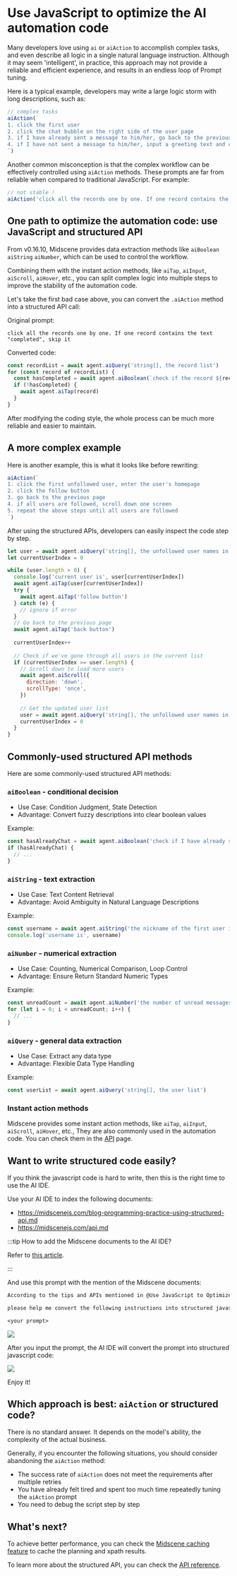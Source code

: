 # Use JavaScript to optimize the AI automation code

Many developers love using `ai` or `aiAction` to accomplish complex tasks, and even describe all logic in a single natural language instruction. Although it may seem 'intelligent', in practice, this approach may not provide a reliable and efficient experience, and results in an endless loop of Prompt tuning.

Here is a typical example, developers may write a large logic storm with long descriptions, such as:

```javascript
// complex tasks
aiAction(`
1. click the first user
2. click the chat bubble on the right side of the user page
3. if I have already sent a message to him/her, go back to the previous page
4. if I have not sent a message to him/her, input a greeting text and click send
`)
```

Another common misconception is that the complex workflow can be effectively controlled using `aiAction` methods. These prompts are far from reliable when compared to traditional JavaScript. For example:

```javascript
// not stable !
aiAction('click all the records one by one. If one record contains the text "completed", skip it')
```

## One path to optimize the automation code: use JavaScript and structured API

From v0.16.10, Midscene provides data extraction methods like `aiBoolean` `aiString` `aiNumber`, which can be used to control the workflow. 

Combining them with the instant action methods, like `aiTap`, `aiInput`, `aiScroll`, `aiHover`, etc., you can split complex logic into multiple steps to improve the stability of the automation code.

Let's take the first bad case above, you can convert the `.aiAction` method into a structured API call:

Original prompt:

```
click all the records one by one. If one record contains the text "completed", skip it
```

Converted code:
```javascript
const recordList = await agent.aiQuery('string[], the record list')
for (const record of recordList) {
  const hasCompleted = await agent.aiBoolean(`check if the record ${record}" contains the text "completed"`)
  if (!hasCompleted) {
    await agent.aiTap(record)
  }
}
```

After modifying the coding style, the whole process can be much more reliable and easier to maintain.

## A more complex example

Here is another example, this is what it looks like before rewriting: 

```javascript
aiAction(`
1. click the first unfollowed user, enter the user's homepage
2. click the follow button
3. go back to the previous page
4. if all users are followed, scroll down one screen
5. repeat the above steps until all users are followed
`)
```

After using the structured APIs, developers can easily inspect the code step by step.

```javascript
let user = await agent.aiQuery('string[], the unfollowed user names in the list')
let currentUserIndex = 0

while (user.length > 0) {
  console.log('current user is', user[currentUserIndex])
  await agent.aiTap(user[currentUserIndex])
  try {
    await agent.aiTap('follow button')
  } catch (e) {
    // ignore if error
  }
  // Go back to the previous page
  await agent.aiTap('back button')
  
  currentUserIndex++
  
  // Check if we've gone through all users in the current list
  if (currentUserIndex >= user.length) {
    // Scroll down to load more users
    await agent.aiScroll({
      direction: 'down',
      scrollType: 'once',
    })
    
    // Get the updated user list
    user = await agent.aiQuery('string[], the unfollowed user names in the list')
    currentUserIndex = 0
  }
}
```

## Commonly-used structured API methods

Here are some commonly-used structured API methods:

### `aiBoolean` - conditional decision

* Use Case: Condition Judgment, State Detection
* Advantage: Convert fuzzy descriptions into clear boolean values

Example:
```javascript
const hasAlreadyChat = await agent.aiBoolean('check if I have already sent a message to him/her')
if (hasAlreadyChat) {
  // ...
}
```

### `aiString` - text extraction

* Use Case: Text Content Retrieval
* Advantage: Avoid Ambiguity in Natural Language Descriptions

Example:
```javascript
const username = await agent.aiString('the nickname of the first user in the list')
console.log('username is', username)
```

### `aiNumber` - numerical extraction

* Use Case: Counting, Numerical Comparison, Loop Control
* Advantage: Ensure Return Standard Numeric Types

Example:
```javascript
const unreadCount = await agent.aiNumber('the number of unread messages on the message icon')
for (let i = 0; i < unreadCount; i++) {
  // ...
}
```

### `aiQuery` - general data extraction

* Use Case: Extract any data type
* Advantage: Flexible Data Type Handling

Example:
```javascript
const userList = await agent.aiQuery('string[], the user list')
```

### Instant action methods

Midscene provides some instant action methods, like `aiTap`, `aiInput`, `aiScroll`, `aiHover`, etc., They are also commonly used in the automation code. You can check them in the [API](./api.mdx) page.

## Want to write structured code easily?

If you think the javascript code is hard to write, then this is the right time to use the AI IDE.

Use your AI IDE to index the following documents:

- https://midscenejs.com/blog-programming-practice-using-structured-api.md
- https://midscenejs.com/api.md

:::tip
How to add the Midscene documents to the AI IDE?

Refer to [this article](./llm-txt.mdx#usage).

:::

And use this prompt with the mention of the Midscene documents:

```txt
According to the tips and APIs mentioned in @Use JavaScript to Optimize the Midscene Al Automation Code and @@Midscene API docs,

please help me convert the following instructions into structured javascript code:

<your prompt>
```

![](/blog/ai-ide-convert-prompt.png)

After you input the prompt, the AI IDE will convert the prompt into structured javascript code: 

![](/blog/ai-ide-convert-prompt-result.png)

Enjoy it!

## Which approach is best: `aiAction` or structured code?

There is no standard answer. It depends on the model's ability, the complexity of the actual business.

Generally, if you encounter the following situations, you should consider abandoning the `aiAction` method:

- The success rate of `aiAction` does not meet the requirements after multiple retries
- You have already felt tired and spent too much time repeatedly tuning the `aiAction` prompt
- You need to debug the script step by step

## What's next?

To achieve better performance, you can check the [Midscene caching feature](./caching) to cache the planning and xpath results.

To learn more about the structured API, you can check the [API reference](./api.mdx).
